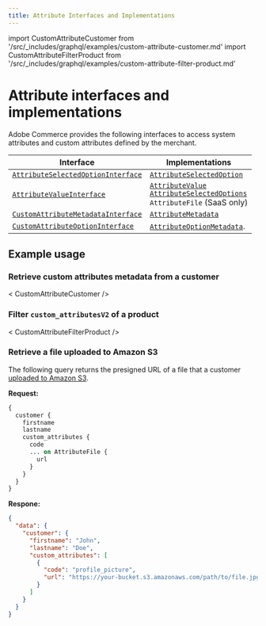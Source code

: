 ```yaml
---
title: Attribute Interfaces and Implementations
---
```


import CustomAttributeCustomer from '/src/_includes/graphql/examples/custom-attribute-customer.md'
import CustomAttributeFilterProduct from '/src/_includes/graphql/examples/custom-attribute-filter-product.md'

# Attribute interfaces and implementations

Adobe Commerce provides the following interfaces to access system attributes and custom attributes defined by the merchant.

Interface | Implementations
--- | ---
[`AttributeSelectedOptionInterface`](https://developer.adobe.com/commerce/webapi/graphql-api/index.html#definition-AttributeSelectedOptionInterface) | [`AttributeSelectedOption`](https://developer.adobe.com/commerce/webapi/graphql-api/index.html#definition-AttributeSelectedOption)
[`AttributeValueInterface`](https://developer.adobe.com/commerce/webapi/graphql-api/index.html#definition-AttributeValueInterface) | [`AttributeValue`](https://developer.adobe.com/commerce/webapi/graphql-api/index.html#definition-AttributeValue) <br/>[`AttributeSelectedOptions`](https://developer.adobe.com/commerce/webapi/graphql-api/index.html#definition-AttributeSelectedOptions) <br/>`AttributeFile` (SaaS only)
[`CustomAttributeMetadataInterface`](https://developer.adobe.com/commerce/webapi/graphql-api/index.html#definition-CustomerAttributeMetadata) | [`AttributeMetadata`](https://developer.adobe.com/commerce/webapi/graphql-api/index.html#definition-AttributeMetadata)
[`CustomAttributeOptionInterface`](https://developer.adobe.com/commerce/webapi/graphql-api/index.html#definition-CustomAttributeOptionInterface) | [`AttributeOptionMetadata`](https://developer.adobe.com/commerce/webapi/graphql-api/index.html#definition-AttributeOptionMetadata).

## Example usage

### Retrieve custom attributes metadata from a customer

< CustomAttributeCustomer />

### Filter `custom_attributesV2` of a product

< CustomAttributeFilterProduct />

### Retrieve a file uploaded to Amazon S3

The following query returns the presigned URL of a file that a customer [uploaded to Amazon S3](../../uploads/index.md).

**Request:**

```graphql
{
  customer {
    firstname
    lastname
    custom_attributes {
      code
      ... on AttributeFile {
        url
      }
    }
  }
}
```

**Respone:**

```json
{
  "data": {
    "customer": {
      "firstname": "John",
      "lastname": "Doe",
      "custom_attributes": [
        {
          "code": "profile_picture",
          "url": "https://your-bucket.s3.amazonaws.com/path/to/file.jpg?X-Amz-Algorithm=AWS4-HMAC-SHA256&X-Amz-Credential=..."
        }
      ]
    }
  }
}
```
